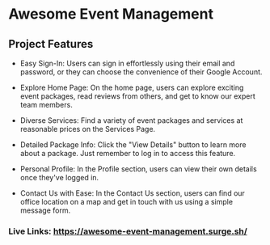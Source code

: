 # Awesome Event Management

## Project Features

- Easy Sign-In: Users can sign in effortlessly using their email and password, or they can choose the convenience of their Google Account.

- Explore Home Page: On the home page, users can explore exciting event packages, read reviews from others, and get to know our expert team members.

- Diverse Services: Find a variety of event packages and services at reasonable prices on the Services Page.

- Detailed Package Info: Click the "View Details" button to learn more about a package. Just remember to log in to access this feature.

- Personal Profile: In the Profile section, users can view their own details once they've logged in.

- Contact Us with Ease: In the Contact Us section, users can find our office location on a map and get in touch with us using a simple message form.


### Live Links: https://awesome-event-management.surge.sh/